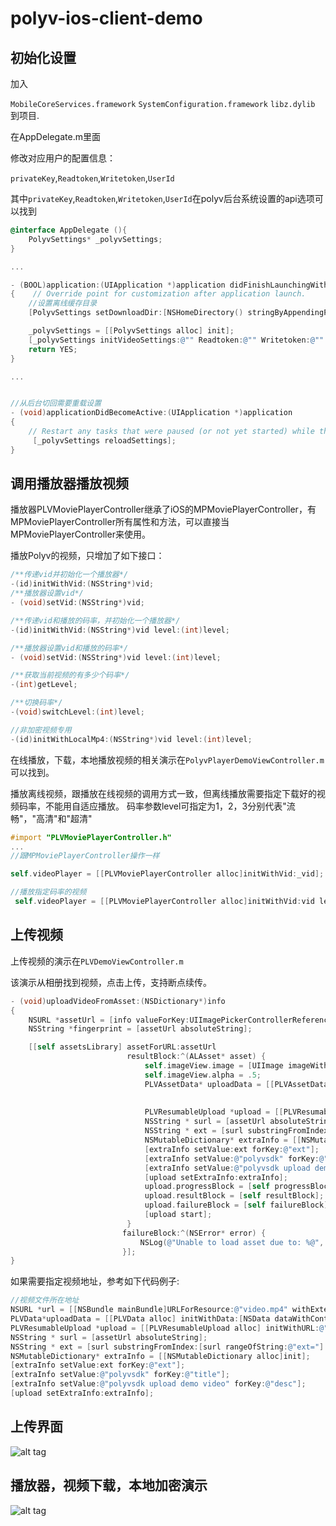 polyv-ios-client-demo
=====================

初始化设置
--
加入

`MobileCoreServices.framework`
`SystemConfiguration.framework`
`libz.dylib`
到项目.

在AppDelegate.m里面

修改对应用户的配置信息：

`privateKey`,`Readtoken`,`Writetoken`,`UserId`

其中`privateKey`,`Readtoken`,`Writetoken`,`UserId`在polyv后台系统设置的api选项可以找到



```objective-c
@interface AppDelegate (){
    PolyvSettings* _polyvSettings;
}

...

- (BOOL)application:(UIApplication *)application didFinishLaunchingWithOptions:(NSDictionary *)launchOptions
{    // Override point for customization after application launch.
    //设置离线缓存目录
    [PolyvSettings setDownloadDir:[NSHomeDirectory() stringByAppendingPathComponent:@"Documents/plvideo/a"]];

    _polyvSettings = [[PolyvSettings alloc] init];
    [_polyvSettings initVideoSettings:@"" Readtoken:@"" Writetoken:@"" UserId:@""];
    return YES;
}

...


//从后台切回需要重载设置
- (void)applicationDidBecomeActive:(UIApplication *)application
{
    // Restart any tasks that were paused (or not yet started) while the application was inactive. If the application was previously in the background, optionally refresh the user interface.
     [_polyvSettings reloadSettings];
}
```

调用播放器播放视频 
--
播放器PLVMoviePlayerController继承了iOS的MPMoviePlayerController，有MPMoviePlayerController所有属性和方法，可以直接当MPMoviePlayerController来使用。

播放Polyv的视频，只增加了如下接口：
```objective-c
/**传递vid并初始化一个播放器*/
-(id)initWithVid:(NSString*)vid;
/**播放器设置vid*/
- (void)setVid:(NSString*)vid;

/**传递vid和播放的码率，并初始化一个播放器*/
-(id)initWithVid:(NSString*)vid level:(int)level;

/**播放器设置vid和播放的码率*/
- (void)setVid:(NSString*)vid level:(int)level;

/**获取当前视频的有多少个码率*/
-(int)getLevel;

/**切换码率*/
-(void)switchLevel:(int)level;

//非加密视频专用
-(id)initWithLocalMp4:(NSString*)vid level:(int)level;
```

在线播放，下载，本地播放视频的相关演示在`PolyvPlayerDemoViewController.m`可以找到。

播放离线视频，跟播放在线视频的调用方式一致，但离线播放需要指定下载好的视频码率，不能用自适应播放。
码率参数level可指定为1，2，3分别代表"流畅"，"高清"和"超清"

```objective-c
#import "PLVMoviePlayerController.h"
...
//跟MPMoviePlayerController操作一样 

self.videoPlayer = [[PLVMoviePlayerController alloc]initWithVid:_vid];

//播放指定码率的视频
 self.videoPlayer = [[PLVMoviePlayerController alloc]initWithVid:vid level:1];


```


上传视频
--

上传视频的演示在`PLVDemoViewController.m`

该演示从相册找到视频，点击上传，支持断点续传。
```objective-c
- (void)uploadVideoFromAsset:(NSDictionary*)info
{
    NSURL *assetUrl = [info valueForKey:UIImagePickerControllerReferenceURL];
    NSString *fingerprint = [assetUrl absoluteString];

    [[self assetsLibrary] assetForURL:assetUrl
                          resultBlock:^(ALAsset* asset) {
                              self.imageView.image = [UIImage imageWithCGImage:[asset thumbnail]];
                              self.imageView.alpha = .5;
                              PLVAssetData* uploadData = [[PLVAssetData alloc] initWithAsset:asset];
                             
                              
                              PLVResumableUpload *upload = [[PLVResumableUpload alloc] initWithURL:[self endpoint] data:uploadData fingerprint:fingerprint];
                              NSString * surl = [assetUrl absoluteString];
                              NSString * ext = [surl substringFromIndex:[surl rangeOfString:@"ext="].location + 4];
                              NSMutableDictionary* extraInfo = [[NSMutableDictionary alloc]init];
                              [extraInfo setValue:ext forKey:@"ext"];
                              [extraInfo setValue:@"polyvsdk" forKey:@"title"];
                              [extraInfo setValue:@"polyvsdk upload demo video" forKey:@"desc"];
                              [upload setExtraInfo:extraInfo];
                              upload.progressBlock = [self progressBlock];
                              upload.resultBlock = [self resultBlock];
                              upload.failureBlock = [self failureBlock];
                              [upload start];
                          }
                         failureBlock:^(NSError* error) {
                             NSLog(@"Unable to load asset due to: %@", error);
                         }];
}

```


如果需要指定视频地址，参考如下代码例子:
```objective-c
//视频文件所在地址
NSURL *url = [[NSBundle mainBundle]URLForResource:@"video.mp4" withExtension:nil]
PLVData*uploadData = [[PLVData alloc] initWithData:[NSData dataWithContentsOfURL:url]];
PLVResumableUpload *upload = [[PLVResumableUpload alloc] initWithURL:@"http://v.polyv.net:1080/files/" data:uploadData fingerprint:[url absoluteString]];
NSString * surl = [assetUrl absoluteString];
NSString * ext = [surl substringFromIndex:[surl rangeOfString:@"ext="].location + 4];
NSMutableDictionary* extraInfo = [[NSMutableDictionary alloc]init];
[extraInfo setValue:ext forKey:@"ext"];
[extraInfo setValue:@"polyvsdk" forKey:@"title"];
[extraInfo setValue:@"polyvsdk upload demo video" forKey:@"desc"];
[upload setExtraInfo:extraInfo];

```




上传界面
--

![alt tag](https://cloud.githubusercontent.com/assets/3022663/3977402/5104140a-2838-11e4-8a68-93ac90772790.jpg)


播放器，视频下载，本地加密演示
--

![alt tag](https://cloud.githubusercontent.com/assets/3022663/3977407/5b9bcd72-2838-11e4-8a76-b97cc7d2451e.jpg)
